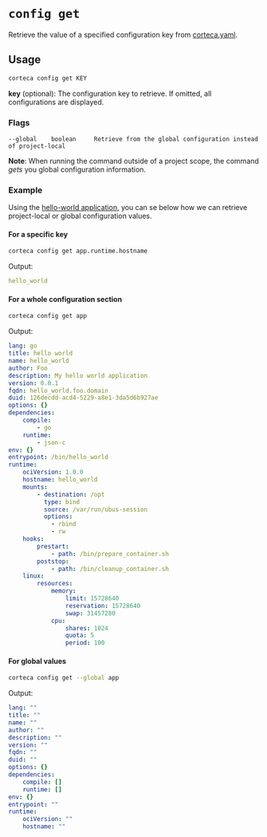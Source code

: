 # `config get`

Retrieve the value of a specified configuration key from [corteca.yaml](../../data/corteca.yaml).

## Usage

```sh
corteca config get KEY
```

**key** (optional): The configuration key to retrieve. If omitted, all configurations are displayed.

### Flags

```text
--global    boolean     Retrieve from the global configuration instead of project-local
```

**Note**: When running the command outside of a project scope, the command *gets* you global configuration information.

### Example

Using the [hello-world application](./corteca_create.md#example), you can se below how we can retrieve project-local or global configuration values.

#### For a specific key

```sh
corteca config get app.runtime.hostname

```

Output:

```yaml
hello_world
```

#### For a whole configuration section

```sh
corteca config get app
```

Output:

```yaml
lang: go
title: hello world
name: hello_world
author: Foo
description: My hello world application
version: 0.0.1
fqdn: hello_world.foo.domain
duid: 126decdd-acd4-5229-a8e1-3da5d6b927ae
options: {}
dependencies:
    compile:
        - go
    runtime:
        - json-c
env: {}
entrypoint: /bin/hello_world
runtime:
    ociVersion: 1.0.0
    hostname: hello_world
    mounts:
        - destination: /opt
          type: bind
          source: /var/run/ubus-session
          options:
            - rbind
            - rw
    hooks:
        prestart:
            - path: /bin/prepare_container.sh
        poststop:
            - path: /bin/cleanup_container.sh
    linux:
        resources:
            memory:
                limit: 15728640
                reservation: 15728640
                swap: 31457280
            cpu:
                shares: 1024
                quota: 5
                period: 100
```

#### For global values

```sh
corteca config get --global app
```

Output:

```yaml
lang: ""
title: ""
name: ""
author: ""
description: ""
version: ""
fqdn: ""
duid: ""
options: {}
dependencies:
    compile: []
    runtime: []
env: {}
entrypoint: ""
runtime:
    ociVersion: ""
    hostname: ""
```
